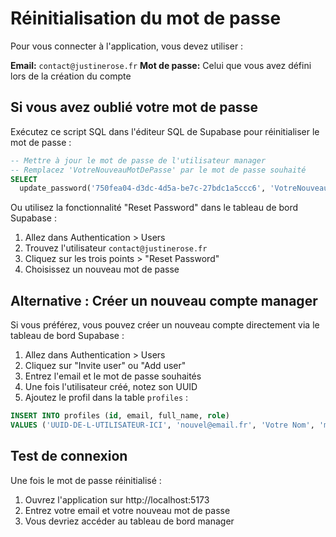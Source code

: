 # Réinitialisation du mot de passe

Pour vous connecter à l'application, vous devez utiliser :

**Email:** `contact@justinerose.fr`
**Mot de passe:** Celui que vous avez défini lors de la création du compte

## Si vous avez oublié votre mot de passe

Exécutez ce script SQL dans l'éditeur SQL de Supabase pour réinitialiser le mot de passe :

```sql
-- Mettre à jour le mot de passe de l'utilisateur manager
-- Remplacez 'VotreNouveauMotDePasse' par le mot de passe souhaité
SELECT
  update_password('750fea04-d3dc-4d5a-be7c-27bdc1a5ccc6', 'VotreNouveauMotDePasse');
```

Ou utilisez la fonctionnalité "Reset Password" dans le tableau de bord Supabase :
1. Allez dans Authentication > Users
2. Trouvez l'utilisateur `contact@justinerose.fr`
3. Cliquez sur les trois points > "Reset Password"
4. Choisissez un nouveau mot de passe

## Alternative : Créer un nouveau compte manager

Si vous préférez, vous pouvez créer un nouveau compte directement via le tableau de bord Supabase :

1. Allez dans Authentication > Users
2. Cliquez sur "Invite user" ou "Add user"
3. Entrez l'email et le mot de passe souhaités
4. Une fois l'utilisateur créé, notez son UUID
5. Ajoutez le profil dans la table `profiles` :

```sql
INSERT INTO profiles (id, email, full_name, role)
VALUES ('UUID-DE-L-UTILISATEUR-ICI', 'nouvel@email.fr', 'Votre Nom', 'manager');
```

## Test de connexion

Une fois le mot de passe réinitialisé :
1. Ouvrez l'application sur http://localhost:5173
2. Entrez votre email et votre nouveau mot de passe
3. Vous devriez accéder au tableau de bord manager
